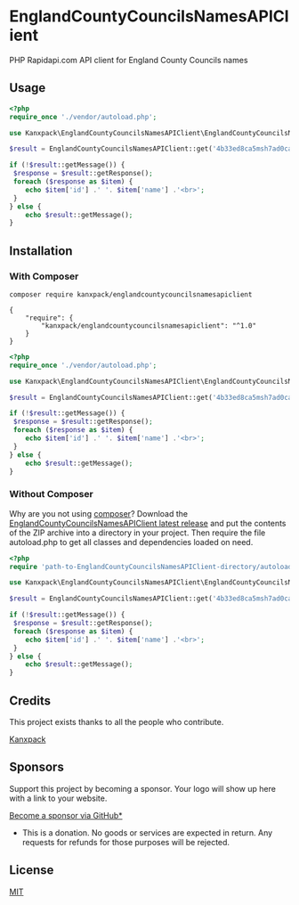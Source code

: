 # EnglandCountyCouncilsNamesAPIClient
PHP Rapidapi.com API client for England County Councils names

## Usage

```php
<?php
require_once './vendor/autoload.php';

use Kanxpack\EnglandCountyCouncilsNamesAPIClient\EnglandCountyCouncilsNamesAPIClient;

$result = EnglandCountyCouncilsNamesAPIClient::get('4b33ed8ca5msh7ad0ca38aaee2cfp1b41f2jsn522a6c310273');

if (!$result::getMessage()) {
 $response = $result::getResponse();
 foreach ($response as $item) {
 	echo $item['id'] .' '. $item['name'] .'<br>';
 }
} else {
	echo $result::getMessage();
}

```

## Installation

### With Composer

```
composer require kanxpack/englandcountycouncilsnamesapiclient
```

```
{
    "require": {
        "kanxpack/englandcountycouncilsnamesapiclient": "^1.0"
    }
}
```

```php
<?php
require_once './vendor/autoload.php';

use Kanxpack\EnglandCountyCouncilsNamesAPIClient\EnglandCountyCouncilsNamesAPIClient;

$result = EnglandCountyCouncilsNamesAPIClient::get('4b33ed8ca5msh7ad0ca38aaee2cfp1b41f2jsn522a6c310273');

if (!$result::getMessage()) {
 $response = $result::getResponse();
 foreach ($response as $item) {
 	echo $item['id'] .' '. $item['name'] .'<br>';
 }
} else {
	echo $result::getMessage();
}
```

### Without Composer

Why are you not using [composer](https://getcomposer.org/)? Download the [EnglandCountyCouncilsNamesAPIClient latest release](https://github.com/Kanxpack/EnglandCountyCouncilsNamesAPIClient/releases) and put the contents of the ZIP archive into a directory in your project. Then require the file autoload.php to get all classes and dependencies loaded on need.

```php
<?php
require 'path-to-EnglandCountyCouncilsNamesAPIClient-directory/autoload.php';

use Kanxpack\EnglandCountyCouncilsNamesAPIClient\EnglandCountyCouncilsNamesAPIClient;

$result = EnglandCountyCouncilsNamesAPIClient::get('4b33ed8ca5msh7ad0ca38aaee2cfp1b41f2jsn522a6c310273');

if (!$result::getMessage()) {
 $response = $result::getResponse();
 foreach ($response as $item) {
 	echo $item['id'] .' '. $item['name'] .'<br>';
 }
} else {
	echo $result::getMessage();
}
```
## Credits

This project exists thanks to all the people who contribute.

[Kanxpack](https://github.com/Kanxpack)

## Sponsors

Support this project by becoming a sponsor. Your logo will show up here with a link to your website.

[Become a sponsor via GitHub*](https://github.com/sponsors/Kanxpack)

* This is a donation. No goods or services are expected in return. Any requests for refunds for those purposes will be rejected.

## License
[MIT](https://github.com/Kanxpack/CurlGet?tab=MIT-1-ov-file#readme)